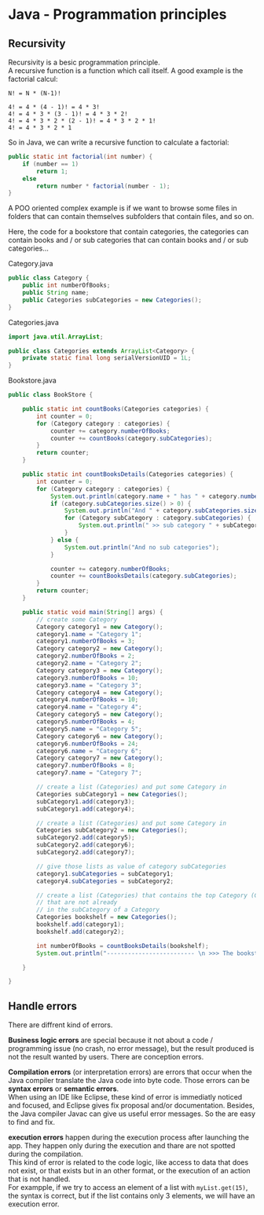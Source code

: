 # Java - Programmation principles

## Recursivity

Recursivity is a besic programmation principle.  
A recursive function is a function which call itself. A good example is the factorial calcul:

`N! = N * (N-1)!`

```
4! = 4 * (4 - 1)! = 4 * 3!
4! = 4 * 3 * (3 - 1)! = 4 * 3 * 2!
4! = 4 * 3 * 2 * (2 - 1)! = 4 * 3 * 2 * 1!
4! = 4 * 3 * 2 * 1
```

So in Java, we can write a recursive function to calculate a factorial:

```java
public static int factorial(int number) {
    if (number == 1)
        return 1;
    else
        return number * factorial(number - 1);
}
```

A POO oriented complex example is if we want to browse some files in folders that can contain themselves
subfolders that contain files, and so on.

Here, the code for a bookstore that contain categories, the categories can contain books and / or sub
categories that can contain books and / or sub categories...

Category.java

```java
public class Category {
    public int numberOfBooks;
    public String name;
    public Categories subCategories = new Categories();
}
```

Categories.java

```java
import java.util.ArrayList;

public class Categories extends ArrayList<Category> {
    private static final long serialVersionUID = 1L;
}
```

Bookstore.java

```java
public class BookStore {

    public static int countBooks(Categories categories) {
        int counter = 0;
        for (Category category : categories) {
            counter += category.numberOfBooks;
            counter += countBooks(category.subCategories);
        }
        return counter;
    }

    public static int countBooksDetails(Categories categories) {
        int counter = 0;
        for (Category category : categories) {
            System.out.println(category.name + " has " + category.numberOfBooks + " books");
            if (category.subCategories.size() > 0) {
                System.out.println("And " + category.subCategories.size() + " sub categories:");
                for (Category subCategory : category.subCategories) {
                    System.out.println(" >> sub category " + subCategory.name);
                }
            } else {
                System.out.println("And no sub categories");
            }

            counter += category.numberOfBooks;
            counter += countBooksDetails(category.subCategories);
        }
        return counter;
    }

    public static void main(String[] args) {
        // create some Category
        Category category1 = new Category();
        category1.name = "Category 1";
        category1.numberOfBooks = 3;
        Category category2 = new Category();
        category2.numberOfBooks = 2;
        category2.name = "Category 2";
        Category category3 = new Category();
        category3.numberOfBooks = 10;
        category3.name = "Category 3";
        Category category4 = new Category();
        category4.numberOfBooks = 10;
        category4.name = "Category 4";
        Category category5 = new Category();
        category5.numberOfBooks = 4;
        category5.name = "Category 5";
        Category category6 = new Category();
        category6.numberOfBooks = 24;
        category6.name = "Category 6";
        Category category7 = new Category();
        category7.numberOfBooks = 8;
        category7.name = "Category 7";

        // create a list (Categories) and put some Category in
        Categories subCategory1 = new Categories();
        subCategory1.add(category3);
        subCategory1.add(category4);

        // create a list (Categories) and put some Category in
        Categories subCategory2 = new Categories();
        subCategory2.add(category5);
        subCategory2.add(category6);
        subCategory2.add(category7);

        // give those lists as value of category subCategories
        category1.subCategories = subCategory1;
        category4.subCategories = subCategory2;

        // create a list (Categories) that contains the top Category (Category elements
        // that are not already
        // in the subCategory of a Category
        Categories bookshelf = new Categories();
        bookshelf.add(category1);
        bookshelf.add(category2);

        int numberOfBooks = countBooksDetails(bookshelf);
        System.out.println("------------------------- \n >>> The bookstore has " + numberOfBooks + " books");

    }

}
```

## Handle errors

There are diffrent kind of errors.

**Business logic errors** are special because it not about a code / programming issue (no crash, no error
message), but the result produced is not the result wanted by users. There are conception errors.

**Compilation errors** (or interpretation errors) are errors that occur when the Java compiler translate the
Java code into byte code. Those errors can be **syntax errors** or **semantic errors**.  
When using an IDE like Eclipse, these kind of error is immediatly noticed and focused, and Eclipse gives fix
proposal and/or documentation. Besides,  the Java compiler Javac can give us useful error messages. So the are
easy to find and fix.

**execution errors** happen during the execution process after launching the app. They happen only during  the
execution and thare are not spotted during the compilation.  
This kind of error is related to the code logic, like access to data that does not exist, or that exists but
in an other format, or the execution of an action that is not handled.  
For exampple, if we try to access an element of a list with `myList.get(15)`, the syntax is correct, but if
the list contains only 3 elements, we will have an execution error.